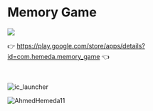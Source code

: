 # Memory Game

<p align="left"> <img src="https://readme-typing-svg.herokuapp.com?lines=Link+for+Download+👇" /> </p>

👉 https://play.google.com/store/apps/details?id=com.hemeda.memory_game 👈

<br>



![ic_launcher](https://user-images.githubusercontent.com/101954795/177339517-ac3c5b74-b173-4b36-aff6-7da9ea8fac0d.png)

![AhmedHemeda11](https://user-images.githubusercontent.com/101954795/177342159-bf409b1b-bf22-4e33-bca3-47700a7ac0e2.jpg)
